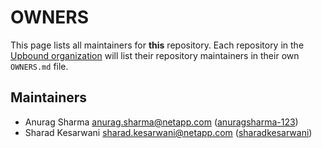 # OWNERS

This page lists all maintainers for **this** repository. Each repository in the [Upbound
organization](https://github.com/upbound/) will list their repository maintainers in their own
`OWNERS.md` file.


## Maintainers

* Anurag Sharma <anurag.sharma@netapp.com> ([anuragsharma-123](https://github.com/anuragsharma-123))
* Sharad Kesarwani <sharad.kesarwani@netapp.com> ([sharadkesarwani](https://github.com/sharadkesarwani))
